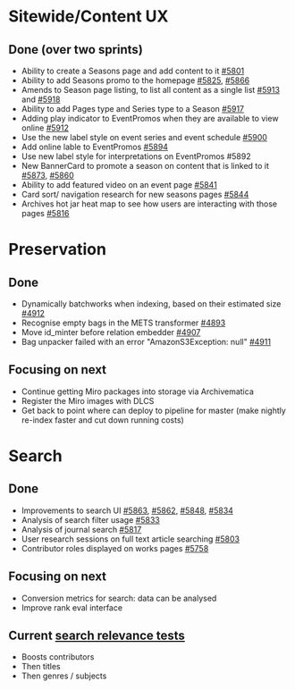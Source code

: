 # Sitewide/Content UX
## Done (over two sprints)
- Ability to create a Seasons page and add content to it [#5801](https://github.com/wellcomecollection/wellcomecollection.org/pull/5801)
-	Ability to add Seasons promo to the homepage [#5825](https://github.com/wellcomecollection/wellcomecollection.org/pull/5825), [#5866](https://github.com/wellcomecollection/wellcomecollection.org/pull/5866)
-	Amends to Season page listing, to list all content as a single list [#5913](https://github.com/wellcomecollection/wellcomecollection.org/pull/5913) and [#5918](https://github.com/wellcomecollection/wellcomecollection.org/pull/5918)
-	Ability to add Pages type and Series type to a Season [#5917](https://github.com/wellcomecollection/wellcomecollection.org/pull/5917)
-	Adding play indicator to EventPromos when they are available to view online [#5912](https://github.com/wellcomecollection/wellcomecollection.org/pull/5912)
-	Use the new label style on event series and event schedule [#5900](https://github.com/wellcomecollection/wellcomecollection.org/pull/5900)
-	Add online lable to EventPromos [#5894](https://github.com/wellcomecollection/wellcomecollection.org/pull/5894)
-	Use new label style for interpretations on EventPromos #5892
-	New BannerCard to promote a season on content that is linked to it [#5873](https://github.com/wellcomecollection/wellcomecollection.org/pull/5873), [#5860](https://github.com/wellcomecollection/wellcomecollection.org/pull/5860)
-	Ability to add featured video on an event page [#5841](https://github.com/wellcomecollection/wellcomecollection.org/pull/5841)
-	Card sort/ navigation research for new seasons pages [#5844](https://github.com/wellcomecollection/wellcomecollection.org/issues/5844)
-	Archives hot jar heat map to see how users are interacting with those pages [#5816](https://github.com/wellcomecollection/wellcomecollection.org/issues/5816)

# Preservation 
## Done
-	Dynamically batchworks when indexing, based on their estimated size [#4912](https://github.com/wellcomecollection/platform/issues/4912)
-	Recognise empty bags in the METS transformer [#4893](https://github.com/wellcomecollection/platform/issues/4893)
-	Move id_minter before relation embedder [#4907](https://github.com/wellcomecollection/platform/issues/4907)
-	Bag unpacker failed with an error "AmazonS3Exception: null" [#4911](https://github.com/wellcomecollection/platform/issues/4911)

## Focusing on next
-	Continue getting Miro packages into storage via Archivematica
-	Register the Miro images with DLCS
-	Get back to point where can deploy to pipeline for master (make nightly re-index faster and cut down running costs)


# Search
## Done
-	Improvements to search UI [#5863](https://github.com/wellcomecollection/wellcomecollection.org/pull/5863), [#5862](https://github.com/wellcomecollection/wellcomecollection.org/pull/5862), [#5848](https://github.com/wellcomecollection/wellcomecollection.org/pull/5848), [#5834](https://github.com/wellcomecollection/wellcomecollection.org/pull/5834)
-	Analysis of search filter usage [#5833](https://github.com/wellcomecollection/wellcomecollection.org/issues/5833)
-	Analysis of journal search [#5817](https://github.com/wellcomecollection/wellcomecollection.org/issues/5817)
-	User research sessions on full text article searching [#5803](https://github.com/wellcomecollection/wellcomecollection.org/issues/5803)
-	Contributor roles displayed on works pages [#5758](https://github.com/wellcomecollection/wellcomecollection.org/issues/5758)

## Focusing on next
-	Conversion metrics for search: data can be analysed
- Improve rank eval interface

## Current [search relevance tests](https://docs.wellcomecollection.org/catalogue/search/tests)
- Boosts contributors
- Then titles
- Then genres / subjects
